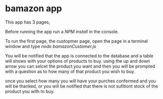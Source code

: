 # bamazon app

This app has 3 pages, 

Before running the app run a *NPM install* in the console.

To run the first page, the custopmer page, open the page in a terminal window and type *node bamazonCustomer.js*

You will be notified that the app is connected to the database and a table will shows with your options of products to buy. using the up and down arrow you can selcet the product you want and then you will be prompted with a question as to how many of that product you wish to buy.

once you select how many you will have your purches confermed and you will be thanked, or you will be notified that there is not sufitiont stock of the product you with to buy.




